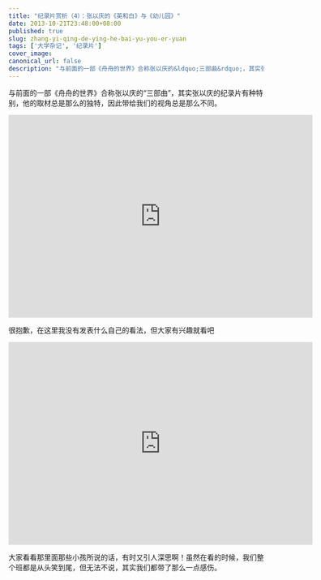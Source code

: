```yaml
---
title: "纪录片赏析（4）：张以庆的《英和白》与《幼儿园》"
date: 2013-10-21T23:48:00+08:00
published: true
slug: zhang-yi-qing-de-ying-he-bai-yu-you-er-yuan
tags: ['大学杂记', '纪录片']
cover_image: 
canonical_url: false
description: "与前面的一部《舟舟的世界》合称张以庆的&ldquo;三部曲&rdquo;，其实张以庆的纪录片有种特别，他的取材总是那么的独特，因此带给我们的视角总是那么不同。"
---
```




与前面的一部《舟舟的世界》合称张以庆的&ldquo;三部曲&rdquo;，其实张以庆的纪录片有种特别，他的取材总是那么的独特，因此带给我们的视角总是那么不同。

<iframe height=400 width=600 src='http://player.youku.com/embed/XMTEyNDMxOTgw' frameborder=0 'allowfullscreen'></iframe>

很抱歉，在这里我没有发表什么自己的看法，但大家有兴趣就看吧

<iframe height=400 width=600 src='http://player.youku.com/embed/XMTI5MjI3MTQw' frameborder=0 'allowfullscreen'></iframe>

大家看看那里面那些小孩所说的话，有时又引人深思啊！虽然在看的时候，我们整个班都是从头笑到尾，但无法不说，其实我们都带了那么一点感伤。